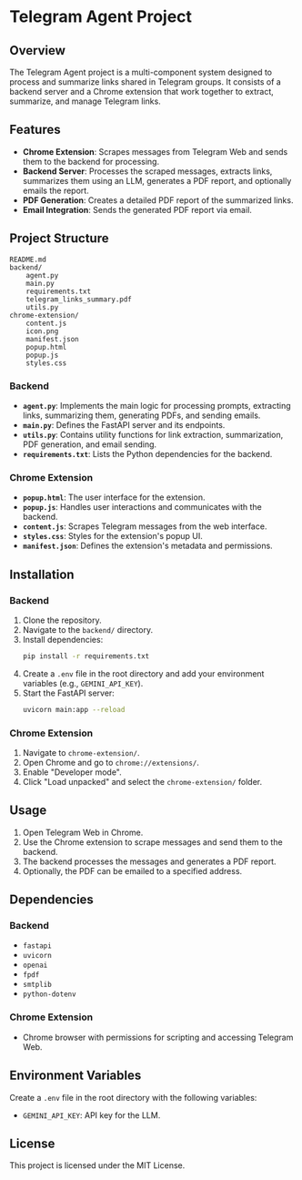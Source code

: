 # Telegram Agent Project

## Overview

The Telegram Agent project is a multi-component system designed to process and summarize links shared in Telegram groups. It consists of a backend server and a Chrome extension that work together to extract, summarize, and manage Telegram links.

## Features

- **Chrome Extension**: Scrapes messages from Telegram Web and sends them to the backend for processing.
- **Backend Server**: Processes the scraped messages, extracts links, summarizes them using an LLM, generates a PDF report, and optionally emails the report.
- **PDF Generation**: Creates a detailed PDF report of the summarized links.
- **Email Integration**: Sends the generated PDF report via email.

## Project Structure

```
README.md
backend/
    agent.py
    main.py
    requirements.txt
    telegram_links_summary.pdf
    utils.py
chrome-extension/
    content.js
    icon.png
    manifest.json
    popup.html
    popup.js
    styles.css
```

### Backend

- **`agent.py`**: Implements the main logic for processing prompts, extracting links, summarizing them, generating PDFs, and sending emails.
- **`main.py`**: Defines the FastAPI server and its endpoints.
- **`utils.py`**: Contains utility functions for link extraction, summarization, PDF generation, and email sending.
- **`requirements.txt`**: Lists the Python dependencies for the backend.

### Chrome Extension

- **`popup.html`**: The user interface for the extension.
- **`popup.js`**: Handles user interactions and communicates with the backend.
- **`content.js`**: Scrapes Telegram messages from the web interface.
- **`styles.css`**: Styles for the extension's popup UI.
- **`manifest.json`**: Defines the extension's metadata and permissions.

## Installation

### Backend

1. Clone the repository.
2. Navigate to the `backend/` directory.
3. Install dependencies:
   ```bash
   pip install -r requirements.txt
   ```
4. Create a `.env` file in the root directory and add your environment variables (e.g., `GEMINI_API_KEY`).
5. Start the FastAPI server:
   ```bash
   uvicorn main:app --reload
   ```

### Chrome Extension

1. Navigate to `chrome-extension/`.
2. Open Chrome and go to `chrome://extensions/`.
3. Enable "Developer mode".
4. Click "Load unpacked" and select the `chrome-extension/` folder.

## Usage

1. Open Telegram Web in Chrome.
2. Use the Chrome extension to scrape messages and send them to the backend.
3. The backend processes the messages and generates a PDF report.
4. Optionally, the PDF can be emailed to a specified address.

## Dependencies

### Backend

- `fastapi`
- `uvicorn`
- `openai`
- `fpdf`
- `smtplib`
- `python-dotenv`

### Chrome Extension

- Chrome browser with permissions for scripting and accessing Telegram Web.

## Environment Variables

Create a `.env` file in the root directory with the following variables:

- `GEMINI_API_KEY`: API key for the LLM.

## License

This project is licensed under the MIT License.
